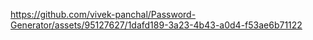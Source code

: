 


https://github.com/vivek-panchal/Password-Generator/assets/95127627/1dafd189-3a23-4b43-a0d4-f53ae6b71122

